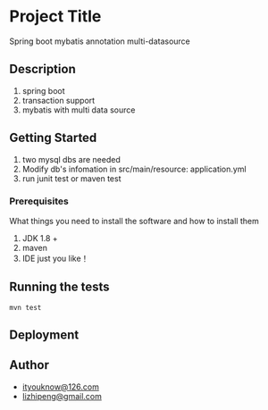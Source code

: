 # Project Title

Spring boot mybatis annotation multi-datasource


## Description

1. spring boot
2. transaction support
3. mybatis with multi data source

## Getting Started

1. two mysql dbs are needed
2. Modify db's infomation in src/main/resource: application.yml
3. run junit test or maven test

### Prerequisites

What things you need to install the software and how to install them

1. JDK 1.8 +
2. maven
3. IDE just you like！

## Running the tests

```
mvn test
```


## Deployment



## Author

* ityouknow@126.com
* lizhipeng@gmail.com




